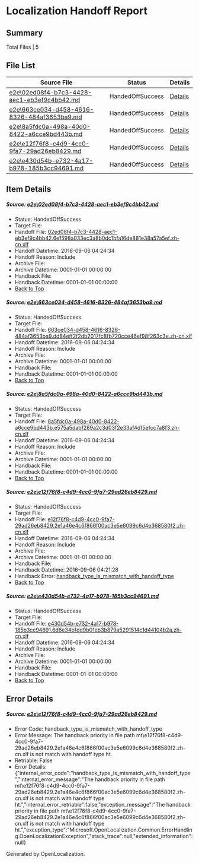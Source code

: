 # <a name='report-top'></a> Localization Handoff Report

## Summary
 Total Files | 5

## File List
 Source File | Status | Details 
 ----------- | ------ | ------- 
 [e2e\02ed08f4-b7c3-4428-aec1-eb3ef9c4bb42.md](https://github.com/OpenLocalizationTestOrg/ol-test0/blob/618bd9000366599c405aec60ec9de853c4f3dab5/e2e/02ed08f4-b7c3-4428-aec1-eb3ef9c4bb42.md) | HandedOffSuccess | [Details](#4582b72e16d00bfd77d2a685eb7d77fec862f15f1)
 [e2e\663ce034-d458-4616-8326-484af3653ba9.md](https://github.com/OpenLocalizationTestOrg/ol-test0/blob/f9c469a86d8934874ac6f1d530af5227d36c3f46/e2e/663ce034-d458-4616-8326-484af3653ba9.md) | HandedOffSuccess | [Details](#a176c56dacdc1d254339f0d8e81a806a159a40423)
 [e2e\8a5fdc0a-498a-40d0-8422-a6cce9bd443b.md](https://github.com/OpenLocalizationTestOrg/ol-test0/blob/618bd9000366599c405aec60ec9de853c4f3dab5/e2e/8a5fdc0a-498a-40d0-8422-a6cce9bd443b.md) | HandedOffSuccess | [Details](#cbf8b9c824337ed20d6aba816cce5e31f32ef5d85)
 [e2e\e12f76f8-c4d9-4cc0-9fa7-29ad26eb8429.md](https://github.com/OpenLocalizationTestOrg/ol-test0/blob/e68b8524ca3f4f00c9bf2bda1f7294fb11000420/e2e/e12f76f8-c4d9-4cc0-9fa7-29ad26eb8429.md) | HandedOffSuccess | [Details](#e3b9d1a394a9080e7d720181a1b8c33967f2ff1c8)
 [e2e\e430d54b-e732-4a17-b978-185b3cc94691.md](https://github.com/OpenLocalizationTestOrg/ol-test0/blob/f7e81af71183c0c2c0a42259b4e91f7c68d37bd0/e2e/e430d54b-e732-4a17-b978-185b3cc94691.md) | HandedOffSuccess | [Details](#1a6f09b0e2a02024fc39fe546ccc37feda50fe189)

## Item Details
##### <a name='4582b72e16d00bfd77d2a685eb7d77fec862f15f1'></a> Source: [e2e\02ed08f4-b7c3-4428-aec1-eb3ef9c4bb42.md](https://github.com/OpenLocalizationTestOrg/ol-test0/blob/618bd9000366599c405aec60ec9de853c4f3dab5/e2e/02ed08f4-b7c3-4428-aec1-eb3ef9c4bb42.md)
* Status: HandedOffSuccess
* Target File: 
* Handoff File: [02ed08f4-b7c3-4428-aec1-eb3ef9c4bb42.6e1598a033ec3a8b0dc1bfa16de881e38a57a5ef.zh-cn.xlf](https://github.com/OpenLocalizationTestOrg/ol-test0-handoff/blob/b16af48d401ac400452c2cc3a96f2acdb617560d/ol-handoff/OpenLocalizationTestOrg/ol-test0-zhcn/ci/02ed08f4-b7c3-4428-aec1-eb3ef9c4bb42.6e1598a033ec3a8b0dc1bfa16de881e38a57a5ef.zh-cn.xlf)
* Handoff Datetime: 2016-09-06 04:24:34
* Handoff Reason: Include
* Archive File: 
* Archive Datetime: 0001-01-01 00:00:00
* Handback File: 
* Handback Datetime: 0001-01-01 00:00:00
* [Back to Top](#report-top)

##### <a name='a176c56dacdc1d254339f0d8e81a806a159a40423'></a> Source: [e2e\663ce034-d458-4616-8326-484af3653ba9.md](https://github.com/OpenLocalizationTestOrg/ol-test0/blob/f9c469a86d8934874ac6f1d530af5227d36c3f46/e2e/663ce034-d458-4616-8326-484af3653ba9.md)
* Status: HandedOffSuccess
* Target File: 
* Handoff File: [663ce034-d458-4616-8326-484af3653ba9.dd84eff2f2db2017fc8fb720cce46ef98f263c3e.zh-cn.xlf](https://github.com/OpenLocalizationTestOrg/ol-test0-handoff/blob/b16af48d401ac400452c2cc3a96f2acdb617560d/ol-handoff/OpenLocalizationTestOrg/ol-test0-zhcn/ci/663ce034-d458-4616-8326-484af3653ba9.dd84eff2f2db2017fc8fb720cce46ef98f263c3e.zh-cn.xlf)
* Handoff Datetime: 2016-09-06 04:24:34
* Handoff Reason: Include
* Archive File: 
* Archive Datetime: 0001-01-01 00:00:00
* Handback File: 
* Handback Datetime: 0001-01-01 00:00:00
* [Back to Top](#report-top)

##### <a name='cbf8b9c824337ed20d6aba816cce5e31f32ef5d85'></a> Source: [e2e\8a5fdc0a-498a-40d0-8422-a6cce9bd443b.md](https://github.com/OpenLocalizationTestOrg/ol-test0/blob/618bd9000366599c405aec60ec9de853c4f3dab5/e2e/8a5fdc0a-498a-40d0-8422-a6cce9bd443b.md)
* Status: HandedOffSuccess
* Target File: 
* Handoff File: [8a5fdc0a-498a-40d0-8422-a6cce9bd443b.e575a5dabf289a2c3d03f2e33af4df5efcc7a8f3.zh-cn.xlf](https://github.com/OpenLocalizationTestOrg/ol-test0-handoff/blob/b16af48d401ac400452c2cc3a96f2acdb617560d/ol-handoff/OpenLocalizationTestOrg/ol-test0-zhcn/ci/8a5fdc0a-498a-40d0-8422-a6cce9bd443b.e575a5dabf289a2c3d03f2e33af4df5efcc7a8f3.zh-cn.xlf)
* Handoff Datetime: 2016-09-06 04:24:34
* Handoff Reason: Include
* Archive File: 
* Archive Datetime: 0001-01-01 00:00:00
* Handback File: 
* Handback Datetime: 0001-01-01 00:00:00
* [Back to Top](#report-top)

##### <a name='e3b9d1a394a9080e7d720181a1b8c33967f2ff1c8'></a> Source: [e2e\e12f76f8-c4d9-4cc0-9fa7-29ad26eb8429.md](https://github.com/OpenLocalizationTestOrg/ol-test0/blob/e68b8524ca3f4f00c9bf2bda1f7294fb11000420/e2e/e12f76f8-c4d9-4cc0-9fa7-29ad26eb8429.md)
* Status: HandedOffSuccess
* Target File: 
* Handoff File: [e12f76f8-c4d9-4cc0-9fa7-29ad26eb8429.2e1a46e4c6f866f00ac3e5e6099c6d4e368580f2.zh-cn.xlf](https://github.com/OpenLocalizationTestOrg/ol-test0-handoff/blob/b16af48d401ac400452c2cc3a96f2acdb617560d/ol-handoff/OpenLocalizationTestOrg/ol-test0-zhcn/ci/e12f76f8-c4d9-4cc0-9fa7-29ad26eb8429.2e1a46e4c6f866f00ac3e5e6099c6d4e368580f2.zh-cn.xlf)
* Handoff Datetime: 2016-09-06 04:24:34
* Handoff Reason: Include
* Archive File: 
* Archive Datetime: 0001-01-01 00:00:00
* Handback File: 
* Handback Datetime: 2016-09-06 04:21:28
* Handback Error: [handback_type_is_mismatch_with_handoff_type](#e3b9d1a394a9080e7d720181a1b8c33967f2ff1c8handback_type_is_mismatch_with_handoff_type)
* [Back to Top](#report-top)

##### <a name='1a6f09b0e2a02024fc39fe546ccc37feda50fe189'></a> Source: [e2e\e430d54b-e732-4a17-b978-185b3cc94691.md](https://github.com/OpenLocalizationTestOrg/ol-test0/blob/f7e81af71183c0c2c0a42259b4e91f7c68d37bd0/e2e/e430d54b-e732-4a17-b978-185b3cc94691.md)
* Status: HandedOffSuccess
* Target File: 
* Handoff File: [e430d54b-e732-4a17-b978-185b3cc94691.6d6e34b1dd9b01eb3b879a5291514c1d44104b2a.zh-cn.xlf](https://github.com/OpenLocalizationTestOrg/ol-test0-handoff/blob/b16af48d401ac400452c2cc3a96f2acdb617560d/ol-handoff/OpenLocalizationTestOrg/ol-test0-zhcn/ci/e430d54b-e732-4a17-b978-185b3cc94691.6d6e34b1dd9b01eb3b879a5291514c1d44104b2a.zh-cn.xlf)
* Handoff Datetime: 2016-09-06 04:24:34
* Handoff Reason: Include
* Archive File: 
* Archive Datetime: 0001-01-01 00:00:00
* Handback File: 
* Handback Datetime: 0001-01-01 00:00:00
* [Back to Top](#report-top)


## Error Details
##### <a name='e3b9d1a394a9080e7d720181a1b8c33967f2ff1c8handback_type_is_mismatch_with_handoff_type'></a> Source: [e2e\e12f76f8-c4d9-4cc0-9fa7-29ad26eb8429.md](#e3b9d1a394a9080e7d720181a1b8c33967f2ff1c8)
* Error Code: handback_type_is_mismatch_with_handoff_type
* Error Message: The handback priority in file path mt\e12f76f8-c4d9-4cc0-9fa7-29ad26eb8429.2e1a46e4c6f866f00ac3e5e6099c6d4e368580f2.zh-cn.xlf is not match with handoff type ht.
* Retriable: False
* Error Details: {"internal_error_code":"handback_type_is_mismatch_with_handoff_type","internal_error_message":"The handback priority in file path mt\\e12f76f8-c4d9-4cc0-9fa7-29ad26eb8429.2e1a46e4c6f866f00ac3e5e6099c6d4e368580f2.zh-cn.xlf is not match with handoff type ht.","internal_error_retriable":false,"exception_message":"The handback priority in file path mt\\e12f76f8-c4d9-4cc0-9fa7-29ad26eb8429.2e1a46e4c6f866f00ac3e5e6099c6d4e368580f2.zh-cn.xlf is not match with handoff type ht.","exception_type":"Microsoft.OpenLocalization.Common.ErrorHandling.OpenLocalizationException","stack_trace":null,"extended_information":null}


Generated by OpenLocalization.
